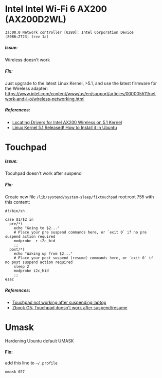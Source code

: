 # Intel Intel Wi-Fi 6 AX200 (AX200D2WL)

`3a:00.0 Network controller [0280]: Intel Corporation Device [8086:2723] (rev 1a)`

##### Issue:
Wireless doesn't work

##### Fix:
Just upgrade to the latest Linux Kernel, >5.1, and use the latest firmware for the Wireless adapter: https://www.intel.com/content/www/us/en/support/articles/000005511/network-and-i-o/wireless-networking.html 

##### References:
- [Locating Drivers for Intel AX200 Wireless on 5.1 Kernel](https://unix.stackexchange.com/a/532544)
- [Linux Kernel 5.1 Released! How to Install it in Ubuntu](http://ubuntuhandbook.org/index.php/2019/05/linux-kernel-5-1-released-install-in-ubuntu-18-04/)

# Touchpad 

##### Issue:

Tocuhpad doesn't work after suspend

##### Fix:

Create new file `/lib/systemd/system-sleep/fixtouchpad` root:root 755 with this content:

```
#!/bin/sh

case $1/$2 in
  pre/*)
    echo "Going to $2..."
    # Place your pre suspend commands here, or `exit 0` if no pre suspend action required
    modprobe -r i2c_hid
    ;;
  post/*)
    echo "Waking up from $2..."
    # Place your post suspend (resume) commands here, or `exit 0` if no post suspend action required
    sleep 2
    modprobe i2c_hid
    ;;
esac

```

##### References:
- [Touchpad not working after suspending laptop](https://askubuntu.com/a/828920)
- [Zbook G5: Touchpad doesn't work after suspend/resume](https://forums.linuxmint.com/viewtopic.php?t=299541)




# Umask

Hardening Ubuntu default UMASK

#### Fix:

add this line to `~/.profile`

`umask 027`


